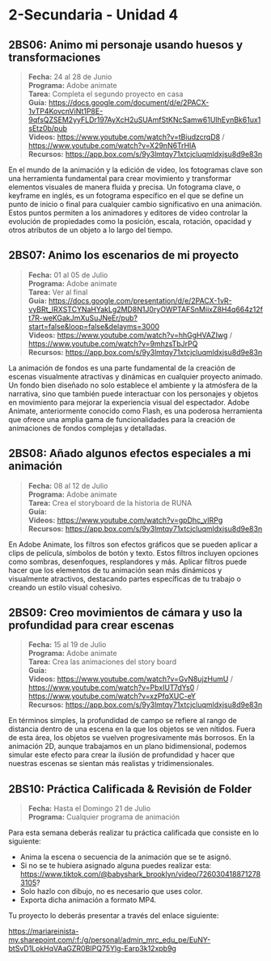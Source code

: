 # 2-Secundaria - Unidad 4

## 2BS06: Animo mi personaje usando huesos y transformaciones

> <i class="bi bi-calendar"></i> **Fecha:** 24 al 28 de Junio<br><i class="bi bi-laptop"></i> **Programa:** Adobe animate<br><i class="bi bi-clipboard-check"></i> **Tarea:** Completa el segundo proyecto en casa<br> <i class="bi bi-card-checklist"></i> **Guía:** https://docs.google.com/document/d/e/2PACX-1vTP4KovcnViNt1P8E-9qfsQZSEM2yyFLDr197AyXcH2uSUAmfStKNcSamw61UIhEynBk61ux1sEtz0b/pub <br><i class="bi bi-youtube txt-red"></i> **Videos:** https://www.youtube.com/watch?v=tBiudzcrqD8 / https://www.youtube.com/watch?v=X29nN6TrHlA<br><i class="bi bi-files"></i> **Recursos:** https://app.box.com/s/9y3lmtqy71xtcjcluqmldxjsu8d9e83n

En el mundo de la animación y la edición de video, los fotogramas clave son una herramienta fundamental para crear movimiento y transformar elementos visuales de manera fluida y precisa. Un fotograma clave, o keyframe en inglés, es un fotograma específico en el que se define un punto de inicio o final para cualquier cambio significativo en una animación. Estos puntos permiten a los animadores y editores de video controlar la evolución de propiedades como la posición, escala, rotación, opacidad y otros atributos de un objeto a lo largo del tiempo.

## 2BS07: Animo los escenarios de mi proyecto

> <i class="bi bi-calendar"></i> **Fecha:** 01 al 05 de Julio<br><i class="bi bi-laptop"></i> **Programa:** Adobe animate<br><i class="bi bi-clipboard-check"></i> **Tarea:** Ver al final<br> <i class="bi bi-card-checklist"></i> **Guía:** https://docs.google.com/presentation/d/e/2PACX-1vR-vyBRt_IRXSTCYNaHYakLg2MD8N1J0ryOWPTAFSnMiixZ8H4q664z12ft7R-weKGakJmXuSuJNeEr/pub?start=false&loop=false&delayms=3000 <br><i class="bi bi-youtube txt-red"></i> **Videos:** https://www.youtube.com/watch?v=hhGgHVAZIwg / https://www.youtube.com/watch?v=9mhzsTbJrPQ<br><i class="bi bi-files"></i> **Recursos:** https://app.box.com/s/9y3lmtqy71xtcjcluqmldxjsu8d9e83n

La animación de fondos es una parte fundamental de la creación de escenas visualmente atractivas y dinámicas en cualquier proyecto animado. Un fondo bien diseñado no solo establece el ambiente y la atmósfera de la narrativa, sino que también puede interactuar con los personajes y objetos en movimiento para mejorar la experiencia visual del espectador. Adobe Animate, anteriormente conocido como Flash, es una poderosa herramienta que ofrece una amplia gama de funcionalidades para la creación de animaciones de fondos complejas y detalladas.

## 2BS08: Añado algunos efectos especiales a mi animación

> <i class="bi bi-calendar"></i> **Fecha:** 08 al 12 de Julio<br><i class="bi bi-laptop"></i> **Programa:** Adobe animate<br><i class="bi bi-clipboard-check"></i> **Tarea:** Crea el storyboard de la historia de RUNA<br> <i class="bi bi-card-checklist"></i> **Guía:**  <br><i class="bi bi-youtube txt-red"></i> **Videos:** https://www.youtube.com/watch?v=gpDhc_vIRPg <br><i class="bi bi-files"></i> **Recursos:** https://app.box.com/s/9y3lmtqy71xtcjcluqmldxjsu8d9e83n

En Adobe Animate, los filtros son efectos gráficos que se pueden aplicar a clips de película, símbolos de botón y texto. Estos filtros incluyen opciones como sombras, desenfoques, resplandores y más. Aplicar filtros puede hacer que los elementos de tu animación sean más dinámicos y visualmente atractivos, destacando partes específicas de tu trabajo o creando un estilo visual cohesivo.

## 2BS09: Creo movimientos de cámara y uso la profundidad para crear escenas

> <i class="bi bi-calendar"></i> **Fecha:** 15 al 19 de Julio<br><i class="bi bi-laptop"></i> **Programa:** Adobe animate<br><i class="bi bi-clipboard-check"></i> **Tarea:** Crea las animaciones del story board<br> <i class="bi bi-card-checklist"></i> **Guía:**  <br><i class="bi bi-youtube txt-red"></i> **Videos:** https://www.youtube.com/watch?v=GvN8ujzHumU / https://www.youtube.com/watch?v=PbxIUT7dYs0 / https://www.youtube.com/watch?v=xzPfqXUC-eY <br><i class="bi bi-files"></i> **Recursos:** https://app.box.com/s/9y3lmtqy71xtcjcluqmldxjsu8d9e83n

En términos simples, la profundidad de campo se refiere al rango de distancia dentro de una escena en la que los objetos se ven nítidos. Fuera de esta área, los objetos se vuelven progresivamente más borrosos. En la animación 2D, aunque trabajamos en un plano bidimensional, podemos simular este efecto para crear la ilusión de profundidad y hacer que nuestras escenas se sientan más realistas y tridimensionales.

## 2BS10: Práctica Calificada & Revisión de Folder

> <i class="bi bi-calendar"></i> **Fecha:** Hasta el Domingo 21 de Julio<br><i class="bi bi-laptop"></i> **Programa:** Cualquier programa de animación

Para esta semana deberás realizar tu práctica calificada que consiste en lo siguiente:

- Anima la escena o secuencia de la animación que se te asignó.
- Si no se te hubiera asignado alguna puedes realizar esta: https://www.tiktok.com/@babyshark_brooklyn/video/7260304188712783105?
- Solo hazlo con dibujo, no es necesario que uses color.
- Exporta dicha animación a formato MP4.

Tu proyecto lo deberás presentar a través del enlace siguiente:

https://mariareinista-my.sharepoint.com/:f:/g/personal/admin_mrc_edu_pe/EuNY-btSvD1LokHqVAaGZR0BIPQ75Ylg-Earp3k12xpb9g
